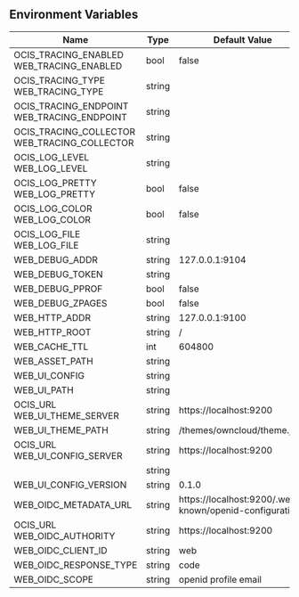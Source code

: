 ## Environment Variables

| Name | Type | Default Value | Description |
|------|------|---------------|-------------|
| OCIS_TRACING_ENABLED<br/>WEB_TRACING_ENABLED | bool | false | |
| OCIS_TRACING_TYPE<br/>WEB_TRACING_TYPE | string |  | |
| OCIS_TRACING_ENDPOINT<br/>WEB_TRACING_ENDPOINT | string |  | |
| OCIS_TRACING_COLLECTOR<br/>WEB_TRACING_COLLECTOR | string |  | |
| OCIS_LOG_LEVEL<br/>WEB_LOG_LEVEL | string |  | |
| OCIS_LOG_PRETTY<br/>WEB_LOG_PRETTY | bool | false | |
| OCIS_LOG_COLOR<br/>WEB_LOG_COLOR | bool | false | |
| OCIS_LOG_FILE<br/>WEB_LOG_FILE | string |  | |
| WEB_DEBUG_ADDR | string | 127.0.0.1:9104 | |
| WEB_DEBUG_TOKEN | string |  | |
| WEB_DEBUG_PPROF | bool | false | |
| WEB_DEBUG_ZPAGES | bool | false | |
| WEB_HTTP_ADDR | string | 127.0.0.1:9100 | |
| WEB_HTTP_ROOT | string | / | |
| WEB_CACHE_TTL | int | 604800 | |
| WEB_ASSET_PATH | string |  | |
| WEB_UI_CONFIG | string |  | |
| WEB_UI_PATH | string |  | |
| OCIS_URL<br/>WEB_UI_THEME_SERVER | string | https://localhost:9200 | |
| WEB_UI_THEME_PATH | string | /themes/owncloud/theme.json | |
| OCIS_URL<br/>WEB_UI_CONFIG_SERVER | string | https://localhost:9200 | |
|  | string |  | |
| WEB_UI_CONFIG_VERSION | string | 0.1.0 | |
| WEB_OIDC_METADATA_URL | string | https://localhost:9200/.well-known/openid-configuration | |
| OCIS_URL<br/>WEB_OIDC_AUTHORITY | string | https://localhost:9200 | |
| WEB_OIDC_CLIENT_ID | string | web | |
| WEB_OIDC_RESPONSE_TYPE | string | code | |
| WEB_OIDC_SCOPE | string | openid profile email | |